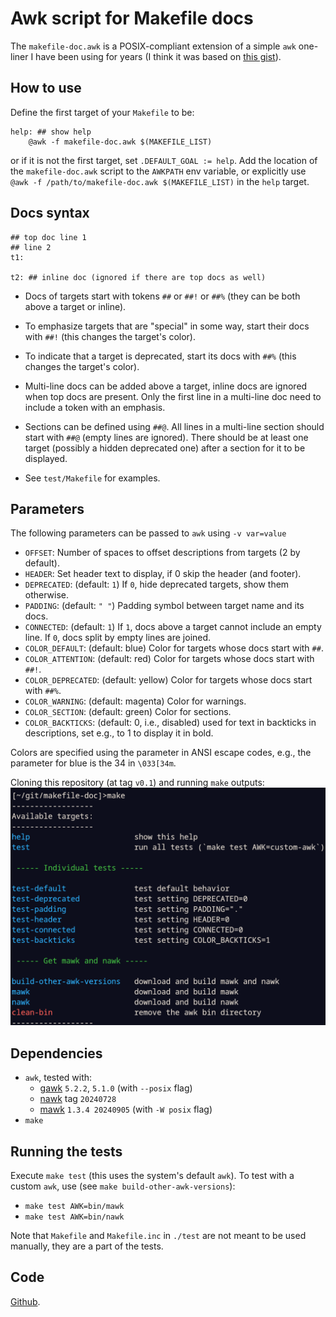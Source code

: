 # Awk script for Makefile docs

The `makefile-doc.awk` is a POSIX-compliant extension of a simple `awk` one-liner I have
been using for years (I think it was based on [this
gist](https://gist.github.com/prwhite/8168133)).

## How to use

Define the first target of your `Makefile` to be:

``` make
help: ## show help
	@awk -f makefile-doc.awk $(MAKEFILE_LIST)
```

or if it is not the first target, set `.DEFAULT_GOAL := help`. Add the location of the
`makefile-doc.awk` script to the `AWKPATH` env variable, or explicitly use `@awk -f
/path/to/makefile-doc.awk $(MAKEFILE_LIST)` in the `help` target.

## Docs syntax

``` make
## top doc line 1
## line 2
t1:

t2: ## inline doc (ignored if there are top docs as well)
```

+ Docs of targets start with tokens `##` or `##!` or `##%` (they can be both above a
  target or inline).

+ To emphasize targets that are "special" in some way, start their docs with `##!` (this
  changes the target's color).

+ To indicate that a target is deprecated, start its docs with `##%` (this changes the
  target's color).

+ Multi-line docs can be added above a target, inline docs are ignored when top docs are
  present. Only the first line in a multi-line doc need to include a token with an
  emphasis.

+ Sections can be defined using `##@`. All lines in a multi-line section should start
  with `##@` (empty lines are ignored). There should be at least one target (possibly a
  hidden deprecated one) after a section for it to be displayed.

+ See `test/Makefile` for examples.

## Parameters

The following parameters can be passed to `awk` using `-v var=value`

+ `OFFSET`: Number of spaces to offset descriptions from targets (2 by default).
+ `HEADER`: Set header text to display, if 0 skip the header (and footer).
+ `DEPRECATED`: (default: `1`) If `0`, hide deprecated targets, show them otherwise.
+ `PADDING`: (default: `" "`) Padding symbol between target name and its docs.
+ `CONNECTED`: (default: `1`) If `1`, docs above a target cannot include an empty line.
  If `0`, docs split by empty lines are joined.
+ `COLOR_DEFAULT`: (default: blue) Color for targets whose docs start with `##`.
+ `COLOR_ATTENTION`: (default: red) Color for targets whose docs start with `##!`.
+ `COLOR_DEPRECATED`: (default: yellow) Color for targets whose docs start with `##%`.
+ `COLOR_WARNING`: (default: magenta) Color for warnings.
+ `COLOR_SECTION`: (default: green) Color for sections.
+ `COLOR_BACKTICKS`: (default: 0, i.e., disabled) used for text in backticks in
  descriptions, set e.g., to 1 to display it in bold.

Colors are specified using the parameter in ANSI escape codes, e.g., the parameter for
blue is the 34 in `\033[34m`.

Cloning this repository (at tag `v0.1`) and running `make` outputs:
![makefile-doc.awk](img/example.png)

## Dependencies

+ `awk`, tested with:
  + [gawk](https://www.gnu.org/software/gawk) `5.2.2`, `5.1.0` (with `--posix` flag)
  + [nawk](https://github.com/onetrueawk/awk) tag `20240728`
  + [mawk](https://invisible-island.net/mawk) `1.3.4 20240905` (with  `-W posix` flag)
+ `make`

## Running the tests

Execute `make test` (this uses the system's default `awk`). To test with a custom
`awk`, use (see `make build-other-awk-versions`):

+ `make test AWK=bin/mawk`
+ `make test AWK=bin/nawk`

Note that `Makefile` and `Makefile.inc` in `./test` are not meant to be used manually,
they are a part of the tests.

## Code

[Github](https://github.com/drdv/makefile-doc).
